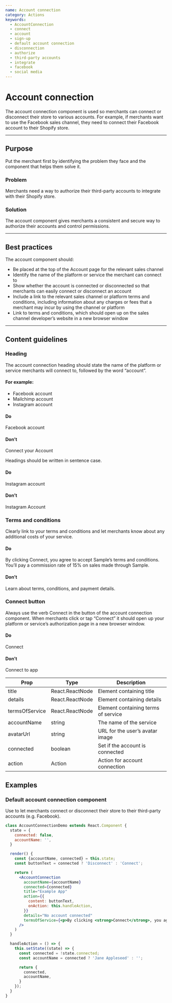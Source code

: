 ```yaml
---
name: Account connection
category: Actions
keywords:
  - AccountConnection
  - connect
  - account
  - sign-up
  - default account connection
  - disconnection
  - authorize
  - third-party accounts
  - integrate
  - facebook
  - social media
---
```


# Account connection

The account connection component is used so merchants can connect or disconnect
their store to various accounts. For example, if merchants want to use the
Facebook sales channel, they need to connect their Facebook
account to their Shopify store.

---

## Purpose

Put the merchant first by identifying the problem they face and the component that helps them solve it.

### Problem

Merchants need a way to authorize their third-party accounts to integrate with their Shopify store.

### Solution

The account component gives merchants a consistent and secure way to authorize their accounts and control permissions.

---

## Best practices

The account component should:

* Be placed at the top of the Account page for the relevant sales channel
* Identify the name of the platform or service the merchant can connect to
* Show whether the account is connected or disconnected so that merchants can easily connect or disconnect an account
* Include a link to the relevant sales channel or platform terms and conditions,
including information about any charges or fees that a merchant may incur by
using the channel or platform
* Link to terms and conditions, which should open up on the sales channel
developer’s website in a new browser window

---

## Content guidelines

### Heading

The account connection heading should state the name of the platform or service
merchants will connect to, followed by the word “account”.

#### For example:

* Facebook account
* Mailchimp account
* Instagram account

<!-- usagelist -->

#### Do
Facebook account

#### Don’t
Connect your Account

<!-- end -->

Headings should be written in sentence case.

<!-- usagelist -->

#### Do
Instagram account

#### Don’t
Instagram Account

<!-- end -->

### Terms and conditions

Clearly link to your terms and conditions and let merchants know about any additional costs of your service.

<!-- usagelist -->

#### Do
By clicking Connect, you agree to accept Sample’s terms and conditions.
You’ll pay a commission rate of 15% on sales made through Sample.

#### Don’t
Learn about terms, conditions, and payment details.

<!-- end -->

### Connect button

Always use the verb Connect in the button of the account connection component. When merchants click or tap “Connect” it should open up your platform or service’s authorization page in a new browser window.

<!-- usagelist -->

#### Do
Connect

#### Don’t
Connect to app

<!-- end -->

| Prop | Type | Description |
| ---- | ---- | ----------- |
| title | React.ReactNode | Element containing title |
| details | React.ReactNode | Element containing details |
| termsOfService | React.ReactNode | Element containing terms of service |
| accountName | string | The name of the service |
| avatarUrl | string | URL for the user’s avatar image |
| connected | boolean | Set if the account is connected |
| action | Action | Action for account connection |

## Examples

### Default account connection component

Use to let merchants connect or disconnect their store to their third-party accounts (e.g. Facebook).

```jsx
class AccountConnectionDemo extends React.Component {
  state = {
    connected: false,
    accountName: '',
  }

  render() {
    const {accountName, connected} = this.state;
    const buttonText = connected ? 'Disconnect' : 'Connect';

    return (
      <AccountConnection
        accountName={accountName}
        connected={connected}
        title="Example App"
        action={{
          content: buttonText,
          onAction: this.handleAction,
        }}
        details="No account connected"
        termsOfService={<p>By clicking <strong>Connect</strong>, you agree to accept Sample App’s <Link url="Example App">terms and conditions</Link>. You’ll pay a commission rate of 15% on sales made through Sample App.</p>}
      />
    )
  }

  handleAction = () => {
    this.setState((state) => {
      const connected = !state.connected;
      const accountName = connected ? 'Jane Appleseed' : '';

      return {
        connected,
        accountName,
      }
    });
  }
}
```
